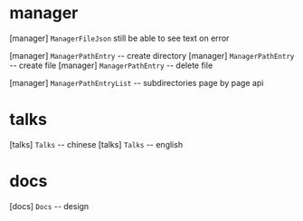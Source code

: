 # manager

[manager] `ManagerFileJson` still be able to see text on error

[manager] `ManagerPathEntry` -- create directory
[manager] `ManagerPathEntry` -- create file
[manager] `ManagerPathEntry` -- delete file

[manager] `ManagerPathEntryList` -- subdirectories page by page api

# talks

[talks] `Talks` -- chinese
[talks] `Talks` -- english

# docs

[docs] `Docs` -- design
